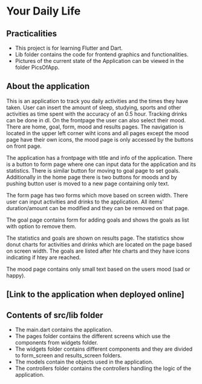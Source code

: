 Your Daily Life
===============

Practicalities
--------------
- This project is for learning Flutter and Dart.
- Lib folder contains the code for frontend graphics and functionalities.
- Pictures of the current state of the Application can be viewed in the folder PicsOfApp.


About the application
---------------------

This is an application to track you daily activities and the times they have taken. User can insert the amount of sleep, studying, sports and other activities as time spent with the accuracy of an 0.5 hour. Tracking drinks can be done in dl. On the frontpage the user can also select their mood. There are home, goal, form, mood and results pages. The navigation is located in the upper left corner wiht icons and all pages except the mood page have their own icons, the mood page is only accessed by the buttons on front page.

The application has a frontpage with title and info of the application. There is a button to form page where one can input data for the application and its statistics. There is similar button for moving to goal page to set goals. Additionally in the home page there is two buttons for moods and by pushing button user is moved to a new page containing only text.

The form page has two forms which move based on screen width. There user can input activities and drinks to the application. All items' duration/amount can be modified and they can be removed on that page. 

The goal page contains form for adding goals and shows the goals as list with option to remove them. 

The statistics and goals are shown on results page. The statistics show donut charts for activities and drinks which are located on the page based on screen width. The goals are listed after hte charts and they have icons indicating if htey are reached. 

The mood page contains only small text based on the users mood (sad or happy). 

[Link to the application when deployed online] 
-----------------------

Contents of src/lib folder
--------------------------
- The main.dart contains the application.
- The pages folder contains the different screens which use the components from widgets folder. 
- The widgets folder contains different components and they are divided to form_screen and results_screen folders. 
- The models contain the objects used in the application.
- The controllers folder contains the controllers handling the logic of the application.

    